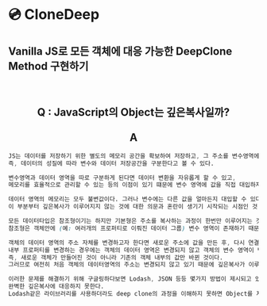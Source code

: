# 💿  CloneDeep
## Vanilla JS로 모든 객체에 대응 가능한 DeepClone Method 구현하기
<!-- ## Use Vanilla JS to implement Deep Clone Method capable of all Object -->
<br/><h2 align='center'>Q : JavaScript의 Object는 깊은복사일까?<br/><br/>A</h2>


```css
JS는 데이터를 저장하기 위한 별도의 메모리 공간을 확보하여 저장하고, 그 주소를 변수영역에 저장합니다.  
즉, 데이터의 성질에 따라 변수와 데이터 저장공간을 구분한다고 볼 수 있다. 

변수영역과 데이터 영역을 따로 구분하게 된다면 데이터 변환을 자유롭게 할 수 있고,   
메모리를 효율적으로 관리할 수 있는 등의 이점이 있기 떄문에 변수 영역에 값을 직접 대입하지 않고 한 단계를 더 거쳐 주소값을 복사하는 이유이다.

데이터 영역의 메모리는 모두 불변값이다. 그러나 변수에는 다른 값을 얼마든지 대입할 수 있다.  
이 부분부터 깊은복사가 이루어지지 않는 것에 대한 의문과 혼란이 생기기 시작되는 시점인 것 같다.

모든 데이터타입은 참조형이기는 하지만 기본형은 주소를 복사하는 과정이 한번만 이루어지는 것이고,   
참조형은 객체안에 (예: 여러개의 프로퍼티로 이뤄진 데이터 그룹) 변수 영역이 존재하기 때문에 한단계 더 거치는 것이다.

객체의 데이터 영역의 주소 자체를 변경하고자 한다면 새로운 주소에 값을 만든 후, 다시 연결함으로써 다시 값을 할당할 수 있고,   
내부 프로퍼티를 변경하는 경우에는 객체의 데이터 영역은 변경되지 않고 객체의 변수 영역이 변경되는 것이다.  
즉, 새로운 객체가 만들어진 것이 아니라 기존의 객체 내부의 값만 바뀐 것이다.  
그러므로 여전히 처음 객체의 데이터영역의 주소는 변경되지 않고 있기 때문에 깊은복사가 이루어지지 않는다.  

이러한 문제를 해결하기 위해 구글링하다보면 Lodash, JSON 등등 몇가지 방법이 제시되고 있는데 JSON 같은 경우는   
완벽한 깊은복사에 대응하지 못한다.  
Lodash같은 라이브러리를 사용하더라도 deep clone의 과정을 이해하지 못하면 Object를 자유롭게 다루지 못할 것 같아 직접 구현해보기로 했다.
```
